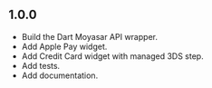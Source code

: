 ## 1.0.0

- Build the Dart Moyasar API wrapper.
- Add Apple Pay widget.
- Add Credit Card widget with managed 3DS step.
- Add tests.
- Add documentation.

